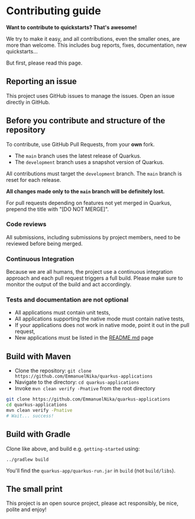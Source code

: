 # Contributing guide

**Want to contribute to quickstarts? That's awesome!**

We try to make it easy, and all contributions, even the smaller ones, are more than welcome.
This includes bug reports, fixes, documentation, new quickstarts...

But first, please read this page.

## Reporting an issue

This project uses GitHub issues to manage the issues. Open an issue directly in GitHub.

## Before you contribute and structure of the repository

To contribute, use GitHub Pull Requests, from your **own** fork.

* The `main` branch uses the latest release of Quarkus.
* The `development` branch uses a snapshot version of Quarkus.

All contributions must target the `development` branch. The `main` branch is reset for each release.

**All changes made only to the `main` branch will be definitely lost.**

For pull requests depending on features not yet merged in Quarkus, prepend the title with "[DO NOT MERGE]".

### Code reviews

All submissions, including submissions by project members, need to be reviewed before being merged.

### Continuous Integration

Because we are all humans, the project use a continuous integration approach and each pull request triggers a full build.
Please make sure to monitor the output of the build and act accordingly.

### Tests and documentation are not optional

* All applications must contain unit tests,
* All applications supporting the native mode must contain native tests,
* If your applications does not work in native mode, point it out in the pull request,
* New applications must be listed in the [README.md](./README.md) page

## Build with Maven

* Clone the repository: `git clone https://github.com/EmmanuelNika/quarkus-applications`
* Navigate to the directory: `cd quarkus-applications`
* Invoke `mvn clean verify -Pnative` from the root directory

```bash
git clone https://github.com/EmmanuelNika/quarkus-applications
cd quarkus-applications
mvn clean verify -Pnative
# Wait... success!
```

## Build with Gradle

Clone like above, and build e.g. `getting-started` using:

    ../gradlew build

You'll find the `quarkus-app/quarkus-run.jar` in `build` (not `build/libs`).

## The small print

This project is an open source project, please act responsibly, be nice, polite and enjoy!
